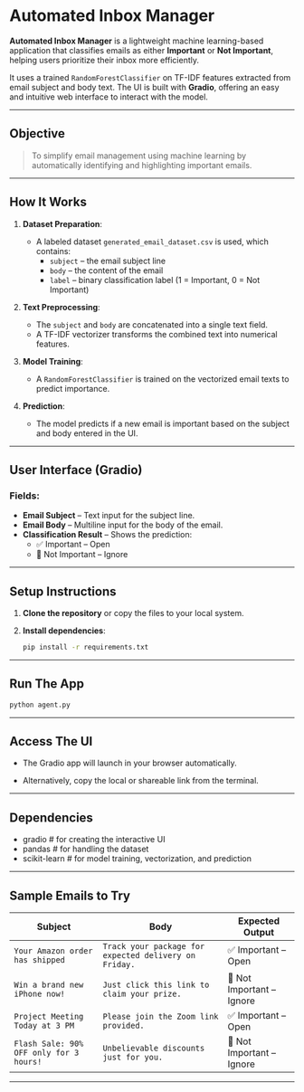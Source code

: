 #  Automated Inbox Manager

**Automated Inbox Manager** is a lightweight machine learning-based application that classifies emails as either **Important** or **Not Important**, helping users prioritize their inbox more efficiently.

It uses a trained `RandomForestClassifier` on TF-IDF features extracted from email subject and body text. The UI is built with **Gradio**, offering an easy and intuitive web interface to interact with the model.

---

##  Objective

> To simplify email management using machine learning by automatically identifying and highlighting important emails.

---

##  How It Works

1. **Dataset Preparation**:
   - A labeled dataset `generated_email_dataset.csv` is used, which contains:
     - `subject` – the email subject line
     - `body` – the content of the email
     - `label` – binary classification label (1 = Important, 0 = Not Important)

2. **Text Preprocessing**:
   - The `subject` and `body` are concatenated into a single text field.
   - A TF-IDF vectorizer transforms the combined text into numerical features.

3. **Model Training**:
   - A `RandomForestClassifier` is trained on the vectorized email texts to predict importance.

4. **Prediction**:
   - The model predicts if a new email is important based on the subject and body entered in the UI.

---

##  User Interface (Gradio)

### Fields:
- **Email Subject** – Text input for the subject line.
- **Email Body** – Multiline input for the body of the email.
- **Classification Result** – Shows the prediction:
  - ✅ Important – Open
  - 🚫 Not Important – Ignore

---

##  Setup Instructions

1. **Clone the repository** or copy the files to your local system.

2. **Install dependencies**:
   ```bash
   pip install -r requirements.txt
   
---

##  Run The App
```bash
python agent.py
```

---

##  Access The UI

- The Gradio app will launch in your browser automatically.

- Alternatively, copy the local or shareable link from the terminal.

---

##  Dependencies

- gradio           # for creating the interactive UI
- pandas           # for handling the dataset
- scikit-learn     # for model training, vectorization, and prediction

---

##  Sample Emails to Try

| Subject | Body | Expected Output |
|--------|------|-----------------|
| `Your Amazon order has shipped` | `Track your package for expected delivery on Friday.` | ✅ Important – Open |
| `Win a brand new iPhone now!` | `Just click this link to claim your prize.` | 🚫 Not Important – Ignore |
| `Project Meeting Today at 3 PM` | `Please join the Zoom link provided.` | ✅ Important – Open |
| `Flash Sale: 90% OFF only for 3 hours!` | `Unbelievable discounts just for you.` | 🚫 Not Important – Ignore |

---



